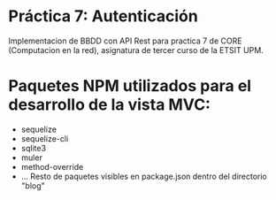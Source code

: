 # Práctica 7: Autenticación
Implementacion de BBDD con API Rest para practica 7 de CORE (Computacion en la red),
asignatura de tercer curso de la ETSIT UPM.
# Paquetes NPM utilizados para el desarrollo de la vista MVC:
* sequelize
* sequelize-cli
* sqlite3
* muler
* method-override
* ...
 Resto de paquetes visibles en package.json dentro del directorio "blog"


